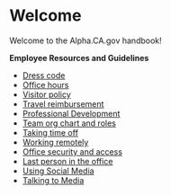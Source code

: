 # Welcome

Welcome to the Alpha.CA.gov handbook!
  
**Employee Resources and Guidelines**

* [Dress code](dresscode.md)
* [Office hours](officehours.md)
* [Visitor policy](visitorpolicy.md)
* [Travel reimbursement](Travelreimbursement.md)
* [Professional Development](Professionaldevelopment.md)
* [Team org chart and roles](org.md)
* [Taking time off](timeoff.md)
* [Working remotely](workingremotely.md)
* [Office security and access](officeaccess.md)
* [Last person in the office](lastpersontoleave.md)
* [Using Social Media](socialmedia.md)
* [Talking to Media](talkmedia.md)
